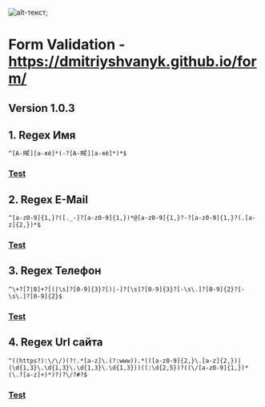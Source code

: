 ![alt-текст](https://pictures.s3.yandex.net/frontend-developer/dom_bom/logo.svg "Yandex Prakticum - Регулярные выражения");
# Form Validation - https://dmitriyshvanyk.github.io/form/
## Version 1.0.3

## 1. Regex Имя
```^[А-ЯЁ][а-яё]*(-?[А-ЯЁ][а-яё]*)*$```
### [Test][1]
[1]: https://regex101.com/r/bLJqBH/1

## 2. Regex E-Mail
```^[a-z0-9]{1,}?([._-]?[a-z0-9]{1,})*@[a-z0-9]{1,}?-?[a-z0-9]{1,}?(.[a-z]{2,})*$```
### [Test][2]
[2]: https://regex101.com/r/x3TZml/4

## 3. Regex Телефон
```^\+?[7|8]+?[(|\s]?[0-9]{3}?[)|-]?[\s]?[0-9]{3}?[-\s\.]?[0-9]{2}?[-\s\.]?[0-9]{2}$```

### [Test][3]
[3]: https://regex101.com/r/oQ3YG4/1

## 4. Regex Url сайта
```^((https?):\/\/)(?!.*[a-z]\.(?:www)).*(([a-z0-9]{2,}\.[a-z]{2,})|(\d{1,3}\.\d{1,3}\.\d{1,3}\.\d{1,3}))((:\d{2,5})?((\/[a-z0-9]{1,})*(\.?[a-z]+)*)?)?\/?#?$```
### [Test][4] 
[4]: https://regex101.com/r/182wxC/9